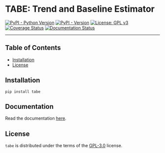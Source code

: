 # TABE: Trend and Baseline Estimator

[![PyPI - Python Version](https://img.shields.io/pypi/pyversions/tabe?color=blue&logo=Python&logoColor=white&style=for-the-badge)](https://pypi.org/project/tabe)
[![PyPI - Version](https://img.shields.io/pypi/v/tabe?color=blue&logo=PyPI&logoColor=white&style=for-the-badge)](https://pypi.org/project/tabe)
[![License: GPL v3](https://img.shields.io/github/license/wcxve/tabe?color=blue&logo=open-source-initiative&logoColor=white&style=for-the-badge)](https://www.gnu.org/licenses/gpl-3.0)<br>
[![Coverage Status](https://img.shields.io/codecov/c/github/wcxve/tabe?logo=Codecov&logoColor=white&style=for-the-badge)](https://app.codecov.io/github/wcxve/tabe)
[![Documentation Status](https://img.shields.io/readthedocs/tabe?logo=Read-the-Docs&logoColor=white&style=for-the-badge)](https://tabe.readthedocs.io/en/latest/?badge=latest)

-----

## Table of Contents

- [Installation](#installation)
- [License](#license)

## Installation

```console
pip install tabe
```

## Documentation

Read the documentation [here](https://tabe.readthedocs.io).

## License

`tabe` is distributed under the terms of the [GPL-3.0](https://www.gnu.org/licenses/gpl-3.0-standalone.html) license.
